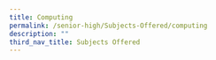 ```yaml
---
title: Computing
permalink: /senior-high/Subjects-Offered/computing
description: ""
third_nav_title: Subjects Offered
---
```

